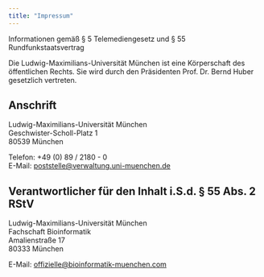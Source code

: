 ```yaml
---
title: "Impressum"
---
```


Informationen gemäß § 5 Telemediengesetz und § 55 Rundfunkstaatsvertrag

Die Ludwig-Maximilians-Universität München ist eine Körperschaft des öffentlichen Rechts. Sie wird durch den Präsidenten Prof. Dr. Bernd Huber gesetzlich vertreten.

## Anschrift

Ludwig-Maximilians-Universität München  
Geschwister-Scholl-Platz 1  
80539 München

Telefon: +49 (0) 89 / 2180 - 0  
E-Mail: poststelle@verwaltung.uni-muenchen.de

## Verantwortlicher für den Inhalt i.S.d. § 55 Abs. 2 RStV

Ludwig-Maximilians-Universität München  
Fachschaft Bioinformatik  
Amalienstraße 17  
80333 München

E-Mail: offizielle@bioinformatik-muenchen.com 